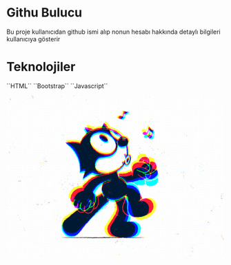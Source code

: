 <h1>Githu Bulucu</h1>

<p>Bu proje kullanıcıdan github ismi alıp nonun hesabı hakkında detaylı bilgileri kullanıcıya gösterir</p>

<h1>Teknolojiler</h1>
<p>``HTML``  ``Bootstrap``   ``Javascript`` </p>

<img src="proje.gif" />
